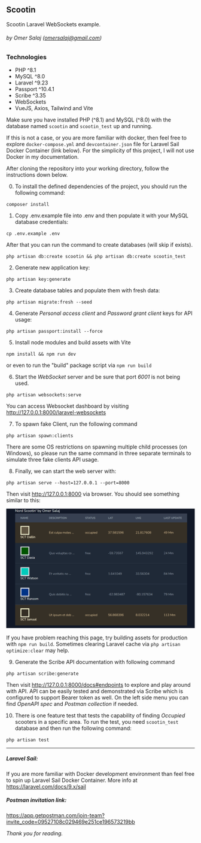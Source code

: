 ## Scootin

Scootin Laravel WebSockets example.

###### by Omer Salaj (omersalaj@gmail.com)

### Technologies

* PHP ^8.1
* MySQL ^8.0
* Laravel ^9.23
* Passport ^10.4.1
* Scribe ^3.35
* WebSockets
* VueJS, Axios, Tailwind and Vite

Make sure you have installed PHP (^8.1) and MySQL (^8.0) with the database named `scootin` and `scootin_test` up and
running.

If this is not a case, or you are more familiar with docker, then feel free to explore `docker-compose.yml`
and `devcontainer.json` file for Laravel Sail Docker Container (link below).
For the simplicity of this project, I will not use Docker in my documentation.

After cloning the repository into your working directory, follow the instructions down below.

0. To install the defined dependencies of the project, you should run the following command:

```
composer install
```

1. Copy .env.example file into .env and then populate it with your MySQL database credentials:

```
cp .env.example .env
```

After that you can run the command to create databases (will skip if exists).

```
php artisan db:create scootin && php artisan db:create scootin_test
```

2. Generate new application key:

```
php artisan key:generate
```

3. Create database tables and populate them with fresh data:

```
php artisan migrate:fresh --seed
```

4. Generate *Personal access client* and *Password grant client* keys for API usage:

```
php artisan passport:install --force
```

5. Install node modules and build assets with Vite

```
npm install && npm run dev
```

or even to run the "build" package script via `npm run build`

6. Start the *WebSocket* server and be sure that port *6001* is not being used.

```
php artisan websockets:serve
```

You can access Websocket dashboard by visiting http://127.0.0.1:8000/laravel-websockets

7. To spawn fake Client, run the following command

```
php artisan spawn:clients
```

There are some OS restrictions on spawning multiple child processes (on Windows), so please run the same command in
three separate terminals to simulate three fake clients API usage.

8. Finally, we can start the web server with:

```
php artisan serve --host=127.0.0.1 --port=8000
```

Then visit http://127.0.0.1:8000 via browser.
You should see something similar to this:

![scootin_animation.gif](scootin_animation.gif)

If you have problem reaching this page, try building assets for production with `npm run build`.
Sometimes clearing Laravel cache via `php artisan optimize:clear` may help.

9. Generate the Scribe API documentation with following command

```
php artisan scribe:generate
```

Then visit http://127.0.0.1:8000/docs#endpoints to explore and play around with API.
API can be easily tested and demonstrated via Scribe which is configured to support Bearer token as well.
On the left side menu you can find *OpenAPI spec* and *Postman collection* if needed.

10. There is one feature test that tests the capability of finding *Occupied* scooters in a specific area.
    To run the test, you need `scootin_test` database and then run the following command:

```
php artisan test
```

---

##### Laravel Sail:

If you are more familiar with Docker development environment than feel free to spin up Laravel Sail Docker Container.
More info at https://laravel.com/docs/9.x/sail

##### Postman invitation link:

https://app.getpostman.com/join-team?invite_code=09527108c029469e251ce196573219bb

*Thank you for reading.*
